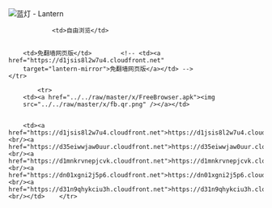 

<img src="../../raw/master/x/8e0a2b81.c82003be.LanternYellow2.png" alt="蓝灯 - Lantern"/>
<table>
    <tr>
                
                <td>自由浏览</td>
        
        
        <td>免翻墙网页版</td>        <!-- <td><a href="https://d1jsis8l2w7u4.cloudfront.net"
        target="lantern-mirror">免翻墙网页版</a></td> -->
    </tr>
    
            <tr>
        <td><a href="../../raw/master/x/FreeBrowser.apk"><img
        src="../../raw/master/x/fb.qr.png" /></a></td>

        
        <td><a href="https://d1jsis8l2w7u4.cloudfront.net">https://d1jsis8l2w7u4.cloudfront.net</a><br/><a href="https://d35eiwwjaw0uur.cloudfront.net">https://d35eiwwjaw0uur.cloudfront.net</a><br/><a href="https://d1mnkrvnepjcvk.cloudfront.net">https://d1mnkrvnepjcvk.cloudfront.net</a><br/><a href="https://dn01xgni2j5p6.cloudfront.net">https://dn01xgni2j5p6.cloudfront.net</a><br/><a href="https://d31n9qhykciu3h.cloudfront.net">https://d31n9qhykciu3h.cloudfront.net</a><br/></td>    </tr>
</table>
